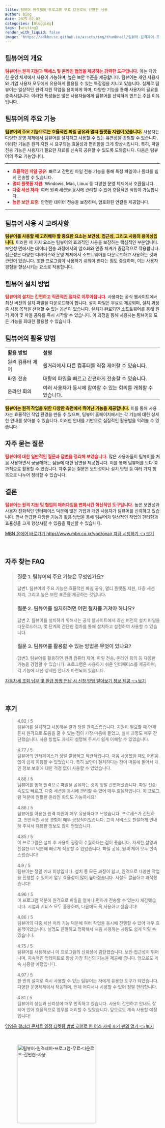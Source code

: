 ```yaml
---
title: 팀뷰어 원격제어 프로그램 무료 다운로드 간편한 사용
author: bing
date: 2025-02-02
categories: [Blogging]
tags: [writing]
render_with_liquid: false
image: 'https://adkhouse.github.io/assets/img/thumbnail/팀뷰어-원격제어-프로그램-무료-다운로드-간편한-사용.webp'
---
```



<h2 id='팀뷰어의 개요'>팀뷰어의 개요</h2>

<p><b><span style="color: #ee2323;">팀뷰어는 원격 지원과 액세스 및 온라인 협업을 제공하는 강력한 도구입니다.</span></b> 이는 다양한 운영 체제에서 사용이 가능하며, 높은 보안 수준을 제공합니다. 팀뷰어는 개인 사용자와 기업 사용자 모두에게 유용하게 활용될 수 있는 특장점을 지니고 있습니다. 실제로 팀뷰어는 일상적인 원격 지원 작업을 용이하게 하며, 다양한 기능을 통해 사용자의 필요를 충족시킵니다. 이러한 특성들은 많은 사용자들에게 팀뷰어를 선택하게 만드는 주된 이유입니다.</p>

<h2 id='팀뷰어의 주요 기능'>팀뷰어의 주요 기능</h2>

<p><b><span style="background-color: #ffe066;">팀뷰어의 주요 기능으로는 효율적인 파일 공유와 멀티 플랫폼 지원이 있습니다.</span></b> 사용자는 다양한 운영 체제에서 팀뷰어를 설치하고 사용할 수 있는 유연성을 경험할 수 있습니다. 이러한 기능은 원격 지원 시 요구되는 효율성과 편리함을 크게 향상시킵니다. 특히, 파일 전송 기능은 사용자가 필요한 자료를 신속히 공유할 수 있도록 도와줍니다. 다음은 팀뷰어의 주요 기능입니다.</p>

<hr />

<ul>
    <li><b><span style="color: #ee2323;">효율적인 파일 공유:</span></b> 빠르고 간편한 파일 전송 기능을 통해 특정 파일이나 폴더를 쉽게 전송할 수 있습니다.</li>
    <li><b><span style="color: #ee2323;">멀티 플랫폼 지원:</span></b> Windows, Mac, Linux 등 다양한 운영 체제에서 호환됩니다.</li>
    <li><b><span style="color: #ee2323;">다중 세션 처리:</span></b> 여러 원격 세션을 동시에 관리할 수 있어 효율적인 작업이 가능합니다.</li>
    <li><b><span style="color: #ee2323;">높은 보안 표준:</span></b> 안전한 데이터 전송을 보장하며, 암호화된 연결을 제공합니다.</li>
</ul>

<hr />

<h2 id='팀뷰어 사용 시 고려사항'>팀뷰어 사용 시 고려사항</h2>

<p><b><span style="background-color: #ffe066;">팀뷰어를 사용할 때 고려해야 할 중요한 요소는 보안성, 접근성, 그리고 사용의 용이성입니다.</span></b> 이러한 세 가지 요소는 팀뷰어의 효과적인 사용을 보장하는 핵심적인 부분입니다. 보안성 면에서는 데이터 전송 과정에서의 암호화와 인증 체계가 중점적으로 작용합니다. 접근성은 다양한 디바이스와 운영 체제에서 소프트웨어를 다운로드하고 사용하는 것과 관련이 있습니다. 또한 프로그램이 사용하기 쉬워야 한다는 점도 중요하며, 이는 사용자 경험을 향상시키는 요소로 작용합니다.</p>

<h2 id='팀뷰어 설치 방법'>팀뷰어 설치 방법</h2>

<p><b><span style="color: #ee2323;">팀뷰어의 설치는 간편하고 직관적인 절차로 이루어집니다.</span></b> 사용자는 공식 웹사이트에서 최신 버전의 설치 파일을 다운로드해야 합니다. 설치 파일은 무료로 제공되며, 설치 과정 중 사용 목적을 선택할 수 있는 옵션이 있습니다. 설치가 완료되면 소프트웨어를 통해 원격 제어 및 파일 공유를 즉시 시작할 수 있습니다. 이 과정을 통해 사용자는 팀뷰어의 모든 기능을 최대한 활용할 수 있습니다.</p>

<h2 id='팀뷰어의 활용 방법'>팀뷰어의 활용 방법</h2>

<table>
    <tr>
        <td><b>활용 방법</b></td>
        <td><b>설명</b></td>
    </tr>
    <tr>
        <td>원격 컴퓨터 제어</td>
        <td>원거리에서 다른 컴퓨터를 직접 제어할 수 있습니다.</td>
    </tr>
    <tr>
        <td>파일 전송</td>
        <td>대량의 파일을 빠르고 간편하게 전송할 수 있습니다.</td>
    </tr>
    <tr>
        <td>온라인 회의</td>
        <td>여러 사용자가 동시에 참여할 수 있는 회의를 개최할 수 있습니다.</td>
    </tr>
</table>

<p><b><span style="background-color: #ffe066;">팀뷰어는 원격 작업을 위한 다양한 측면에서 뛰어난 기능을 제공합니다.</span></b> 이를 통해 사용자는 효율적인 작업 환경을 만들 수 있으며, 팀뷰어 홈페이지에서는 각 기능에 대한 상세한 안내를 찾아볼 수 있습니다. 이러한 안내를 기반으로 실질적인 활용법을 익려볼 수 있습니다.</p>

<h2 id='자주 묻는 질문'>자주 묻는 질문</h2>

<p><b><span style="color: #ee2323;">팀뷰어에 대한 일반적인 질문과 답변을 정리해 보았습니다.</span></b> 많은 사용자들이 팀뷰어를 처음 사용하면서 궁금해하는 점들에 대한 답변을 제공합니다. 이를 통해 팀뷰어를 보다 효과적으로 활용할 수 있습니다. 자주 묻는 질문은 보안성이나 설치 방법 등 여러 가지 항목으로 나누어 정리할 수 있습니다.</p>

<h2 id='결론'>결론</h2>

<p><b><span style="color: #ee2323;">팀뷰어는 원격 지원 및 협업의 패러다임을 변화시킨 혁신적인 도구입니다.</span></b> 높은 보안성과 사용자 친화적인 인터페이스 덕분에 많은 기업과 개인 사용자가 팀뷰어를 신뢰하고 있습니다. 앞서 언급한 다양한 기능과 활용 방법을 통해 팀뷰어가 일상적인 작업의 편리함과 효율성을 크게 향상시킬 수 있음을 확신할 수 있습니다.</p>


<p><a class="click-button" title="MBN 온에어 바로가기 https//www.mbn.co.kr/vod/onair 지금 시청하기" href="https://adkhouse.github.io/posts/MBN-%EC%98%A8%EC%97%90%EC%96%B4-%EB%B0%94%EB%A1%9C%EA%B0%80%EA%B8%B0-httpswww.mbn.co.krvodonair-%EC%A7%80%EA%B8%88-%EC%8B%9C%EC%B2%AD%ED%95%98%EA%B8%B0/" rel="dofollow">MBN 온에어 바로가기 https//www.mbn.co.kr/vod/onair 지금 시청하기 👈 보기</a></p><br>
<h2 id='자주_찾는_FAQ'>자주 찾는 FAQ</h2>
<div itemscope="" itemtype="https://schema.org/FAQPage"> 
<blockquote> 
<div itemscope="" itemprop="mainEntity" itemtype="https://schema.org/Question"> 
<h3 itemprop="name">질문 1. 팀뷰어의 주요 기능은 무엇인가요?</h3> 
<div itemscope="" itemprop="acceptedAnswer" itemtype="https://schema.org/Answer"> 
<span itemprop="text"> 
<p>답변1. 팀뷰어의 주요 기능은 효율적인 파일 공유, 멀티 플랫폼 지원, 다중 세션 처리, 그리고 높은 보안 표준을 제공하는 것입니다.</p> 
</span> 
</div> 
</div> 

<div itemscope="" itemprop="mainEntity" itemtype="https://schema.org/Question"> 
<h3 itemprop="name">질문 2. 팀뷰어를 설치하려면 어떤 절차를 거쳐야 하나요?</h3> 
<div itemscope="" itemprop="acceptedAnswer" itemtype="https://schema.org/Answer"> 
<span itemprop="text"> 
<p>답변 2. 팀뷰어를 설치하기 위해서는 공식 웹사이트에서 최신 버전의 설치 파일을 다운로드하고, 몇 단계의 간단한 절차를 통해 설치하고 설정하여 사용할 수 있습니다.</p> 
</span> 
</div> 
</div> 

<div itemscope="" itemprop="mainEntity" itemtype="https://schema.org/Question"> 
<h3 itemprop="name">질문 3. 팀뷰어를 활용할 수 있는 방법은 무엇이 있나요?</h3> 
<div itemscope="" itemprop="acceptedAnswer" itemtype="https://schema.org/Answer"> 
<span itemprop="text"> 
<p>답변3. 팀뷰어를 활용하면 원격 컴퓨터 제어, 파일 전송, 온라인 회의 등 다양한 기능을 경험할 수 있습니다. 프로그램은 사용하기 쉬운 인터페이스를 제공하며, 각 기능에 대한 상세한 안내가 마련되어 있습니다.</p> 
</span> 
</div> 
</div> 
</blockquote> 
</div>
<p><a class="click-button" title="자동차세 조회 납부 및 환급 방법 연납 시 신청 방법 알아보기 정보 제공" href="https://adkhouse.github.io/posts/%EC%9E%90%EB%8F%99%EC%B0%A8%EC%84%B8-%EC%A1%B0%ED%9A%8C-%EB%82%A9%EB%B6%80-%EB%B0%8F-%ED%99%98%EA%B8%89-%EB%B0%A9%EB%B2%95-%EC%97%B0%EB%82%A9-%EC%8B%9C-%EC%8B%A0%EC%B2%AD-%EB%B0%A9%EB%B2%95-%EC%95%8C%EC%95%84%EB%B3%B4%EA%B8%B0-%EC%A0%95%EB%B3%B4-%EC%A0%9C%EA%B3%B5/" rel="dofollow">자동차세 조회 납부 및 환급 방법 연납 시 신청 방법 알아보기 정보 제공 👈 보기</a></p><br>
<h2 id='후기'>후기</h2>
<div itemscope itemtype="https://schema.org/Product">
  <blockquote>
  <div itemprop="review" itemscope itemtype="https://schema.org/Review">
      <div itemprop="reviewRating" itemscope itemtype="https://schema.org/Rating"> <span itemprop="ratingValue">4.82</span> / <span itemprop="bestRating">5</span> </div>
      <span itemprop="reviewBody">팀뷰어를 설치하고 사용해본 결과 정말 만족스럽습니다. 지원이 필요할 때 언제든지 원격으로 도움을 줄 수 있는 점이 가장 마음에 들었고, 설치 과정도 매우 간단했습니다. 사용 방법도 자세히 설명해 주셔서 쉽게 이해할 수 있었습니다.</span>
  </div>
  <br>
  <div itemprop="review" itemscope itemtype="https://schema.org/Review">
      <div itemprop="reviewRating" itemscope itemtype="https://schema.org/Rating"> <span itemprop="ratingValue">4.77</span> / <span itemprop="bestRating">5</span> </div>
      <span itemprop="reviewBody">팀뷰어의 인터페이스가 정말 깔끔하고 직관적입니다. 처음 사용했을 때도 어려움 없이 쉽게 이용할 수 있었습니다. 특히 보안이 철저하다는 점이 마음에 들어서 개인 정보 보호에 대한 걱정 없이 사용할 수 있었습니다.</span>
  </div>
  <br>
  <div itemprop="review" itemscope itemtype="https://schema.org/Review">
      <div itemprop="reviewRating" itemscope itemtype="https://schema.org/Rating"> <span itemprop="ratingValue">4.88</span> / <span itemprop="bestRating">5</span> </div>
      <span itemprop="reviewBody">팀뷰어를 통해 원격으로 파일을 공유하는 것이 정말 간편해졌습니다. 파일 전송 속도도 빠르고, 다중 세션을 동시에 관리할 수 있어 매우 효율적입니다. 이 프로그램 덕분에 원활한 온라인 회의도 가능하네요!</span>
  </div>
  <br>
  <div itemprop="review" itemscope itemtype="https://schema.org/Review">
      <div itemprop="reviewRating" itemscope itemtype="https://schema.org/Rating"> <span itemprop="ratingValue">4.86</span> / <span itemprop="bestRating">5</span> </div>
      <span itemprop="reviewBody">팀뷰어를 이용한 원격 지원이 매우 유용하다고 느꼈습니다. 프로세스가 간단하고, 전반적인 사용 경험이 매우 긍정적이었습니다. 고객 서비스도 친절하게 안내해 주셔서 유용한 정보도 많이 얻었습니다.</span>
  </div>
  <br>
  <div itemprop="review" itemscope itemtype="https://schema.org/Review">
      <div itemprop="reviewRating" itemscope itemtype="https://schema.org/Rating"> <span itemprop="ratingValue">4.85</span> / <span itemprop="bestRating">5</span> </div>
      <span itemprop="reviewBody">이 프로그램은 설치 후 사용이 굉장히 수월하다는 점이 좋습니다. 자세한 설명과 친절한 UI 덕분에 빠르게 적응할 수 있었습니다. 파일 공유, 원격 제어 모두 만족스럽습니다!</span>
  </div>
  <br>
  <div itemprop="review" itemscope itemtype="https://schema.org/Review">
      <div itemprop="reviewRating" itemscope itemtype="https://schema.org/Rating"> <span itemprop="ratingValue">4.9</span> / <span itemprop="bestRating">5</span> </div>
      <span itemprop="reviewBody">팀뷰어는 정말 기대 이상입니다. 설치 등 모든 과정이 쉽고, 원격으로 다양한 작업을 진행할 수 있어서 업무 효율성이 많이 높아졌습니다. 시설도 깔끔하고 쾌적했습니다!</span>
  </div>
  <br>
  <div itemprop="review" itemscope itemtype="https://schema.org/Review">
      <div itemprop="reviewRating" itemscope itemtype="https://schema.org/Rating"> <span itemprop="ratingValue">4.96</span> / <span itemprop="bestRating">5</span> </div>
      <span itemprop="reviewBody">이 프로그램 덕분에 원격으로 파일을 얼마나 편하게 전송할 수 있는지 체감했습니다. 시설과 서비스 모두 훌륭하며, 다음에도 꼭 사용하고 싶습니다!</span>
  </div>
  <br>
  <div itemprop="review" itemscope itemtype="https://schema.org/Review">
      <div itemprop="reviewRating" itemscope itemtype="https://schema.org/Rating"> <span itemprop="ratingValue">4.86</span> / <span itemprop="bestRating">5</span> </div>
      <span itemprop="reviewBody">팀뷰어의 다중 세션 처리 기능 덕분에 여러 작업을 동시에 진행할 수 있어 매우 효율적이었습니다. 설명도 친절하고 명확해서 처음 사용하는 사람도 쉽게 익힐 수 있습니다.</span>
  </div>
  <br>
  <div itemprop="review" itemscope itemtype="https://schema.org/Review">
      <div itemprop="reviewRating" itemscope itemtype="https://schema.org/Rating"> <span itemprop="ratingValue">4.75</span> / <span itemprop="bestRating">5</span> </div>
      <span itemprop="reviewBody">팀뷰어를 사용해보니 이 프로그램의 신뢰성에 감탄했습니다. 보안·접근성이 뛰어나며, 지속적인 업데이트로 항상 가장 최신의 기능을 제공해 줍니다. 앞으로도 계속 사용할 예정입니다.</span>
  </div>
  <br>
  <div itemprop="review" itemscope itemtype="https://schema.org/Review">
      <div itemprop="reviewRating" itemscope itemtype="https://schema.org/Rating"> <span itemprop="ratingValue">4.97</span> / <span itemprop="bestRating">5</span> </div>
      <span itemprop="reviewBody">한 번의 설치로 즉시 사용할 수 있는 팀뷰어는 저에게 유용한 도구가 되었습니다. 다양한 운영체제에서 작동하며, 언제 어디서나 사용할 수 있어 정말 편리합니다.</span>
  </div>
  <br>
  <div itemprop="review" itemscope itemtype="https://schema.org/Review">
      <div itemprop="reviewRating" itemscope itemtype="https://schema.org/Rating"> <span itemprop="ratingValue">4.81</span> / <span itemprop="bestRating">5</span> </div>
      <span itemprop="reviewBody">팀뷰어의 성능과 신뢰성에 매우 만족하고 있습니다. 사용이 간편하고 안내도 잘 되어 있어 효율적으로 업무를 처리할 수 있었습니다. 앞으로도 계속 사용할 예정입니다!</span>
  </div>
  </blockquote>
</div>
<p><a class="click-button" title="임영웅 갤러리 콘서트 일정 티켓팅 방법 히어로 인 어스 카페 후기 팬의 열기" href="https://adkhouse.github.io/posts/%EC%9E%84%EC%98%81%EC%9B%85-%EA%B0%A4%EB%9F%AC%EB%A6%AC-%EC%BD%98%EC%84%9C%ED%8A%B8-%EC%9D%BC%EC%A0%95-%ED%8B%B0%EC%BC%93%ED%8C%85-%EB%B0%A9%EB%B2%95-%ED%9E%88%EC%96%B4%EB%A1%9C-%EC%9D%B8-%EC%96%B4%EC%8A%A4-%EC%B9%B4%ED%8E%98-%ED%9B%84%EA%B8%B0-%ED%8C%AC%EC%9D%98-%EC%97%B4%EA%B8%B0/" rel="dofollow">임영웅 갤러리 콘서트 일정 티켓팅 방법 히어로 인 어스 카페 후기 팬의 열기 👈 보기</a></p><br>
<figure class="image"><img src="https://adkhouse.github.io/assets/img/thumbnail/팀뷰어-원격제어-프로그램-무료-다운로드-간편한-사용.webp" alt="팀뷰어-원격제어-프로그램-무료-다운로드-간편한-사용" width="256" height="256"></figure>